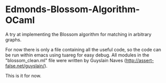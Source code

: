 # Edmonds-Blossom-Algorithm-OCaml
A try at implementing the Blossom algorithm for matching in arbitrary graphs.

For now there is only a file containing all the useful code, so the code can be
run within emacs using tuareg for easy debug.
All modules in the "blossom_clean.ml" file were written by Guyslain Naves
(http://assert-false.net/guyslain/).

This is it for now.
